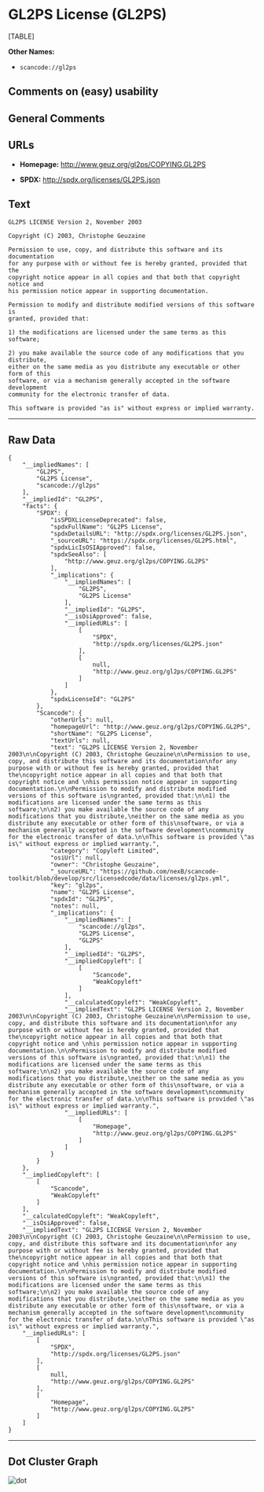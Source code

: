 GL2PS License (GL2PS)
=====================

[TABLE]

**Other Names:**

-   `scancode://gl2ps`

Comments on (easy) usability
----------------------------

General Comments
----------------

URLs
----

-   **Homepage:** http://www.geuz.org/gl2ps/COPYING.GL2PS

-   **SPDX:** http://spdx.org/licenses/GL2PS.json

Text
----

    GL2PS LICENSE Version 2, November 2003

    Copyright (C) 2003, Christophe Geuzaine

    Permission to use, copy, and distribute this software and its documentation
    for any purpose with or without fee is hereby granted, provided that the
    copyright notice appear in all copies and that both that copyright notice and 
    his permission notice appear in supporting documentation.

    Permission to modify and distribute modified versions of this software is
    granted, provided that:

    1) the modifications are licensed under the same terms as this software;

    2) you make available the source code of any modifications that you distribute,
    either on the same media as you distribute any executable or other form of this
    software, or via a mechanism generally accepted in the software development
    community for the electronic transfer of data.

    This software is provided "as is" without express or implied warranty.

------------------------------------------------------------------------

Raw Data
--------

    {
        "__impliedNames": [
            "GL2PS",
            "GL2PS License",
            "scancode://gl2ps"
        ],
        "__impliedId": "GL2PS",
        "facts": {
            "SPDX": {
                "isSPDXLicenseDeprecated": false,
                "spdxFullName": "GL2PS License",
                "spdxDetailsURL": "http://spdx.org/licenses/GL2PS.json",
                "_sourceURL": "https://spdx.org/licenses/GL2PS.html",
                "spdxLicIsOSIApproved": false,
                "spdxSeeAlso": [
                    "http://www.geuz.org/gl2ps/COPYING.GL2PS"
                ],
                "_implications": {
                    "__impliedNames": [
                        "GL2PS",
                        "GL2PS License"
                    ],
                    "__impliedId": "GL2PS",
                    "__isOsiApproved": false,
                    "__impliedURLs": [
                        [
                            "SPDX",
                            "http://spdx.org/licenses/GL2PS.json"
                        ],
                        [
                            null,
                            "http://www.geuz.org/gl2ps/COPYING.GL2PS"
                        ]
                    ]
                },
                "spdxLicenseId": "GL2PS"
            },
            "Scancode": {
                "otherUrls": null,
                "homepageUrl": "http://www.geuz.org/gl2ps/COPYING.GL2PS",
                "shortName": "GL2PS License",
                "textUrls": null,
                "text": "GL2PS LICENSE Version 2, November 2003\n\nCopyright (C) 2003, Christophe Geuzaine\n\nPermission to use, copy, and distribute this software and its documentation\nfor any purpose with or without fee is hereby granted, provided that the\ncopyright notice appear in all copies and that both that copyright notice and \nhis permission notice appear in supporting documentation.\n\nPermission to modify and distribute modified versions of this software is\ngranted, provided that:\n\n1) the modifications are licensed under the same terms as this software;\n\n2) you make available the source code of any modifications that you distribute,\neither on the same media as you distribute any executable or other form of this\nsoftware, or via a mechanism generally accepted in the software development\ncommunity for the electronic transfer of data.\n\nThis software is provided \"as is\" without express or implied warranty.",
                "category": "Copyleft Limited",
                "osiUrl": null,
                "owner": "Christophe Geuzaine",
                "_sourceURL": "https://github.com/nexB/scancode-toolkit/blob/develop/src/licensedcode/data/licenses/gl2ps.yml",
                "key": "gl2ps",
                "name": "GL2PS License",
                "spdxId": "GL2PS",
                "notes": null,
                "_implications": {
                    "__impliedNames": [
                        "scancode://gl2ps",
                        "GL2PS License",
                        "GL2PS"
                    ],
                    "__impliedId": "GL2PS",
                    "__impliedCopyleft": [
                        [
                            "Scancode",
                            "WeakCopyleft"
                        ]
                    ],
                    "__calculatedCopyleft": "WeakCopyleft",
                    "__impliedText": "GL2PS LICENSE Version 2, November 2003\n\nCopyright (C) 2003, Christophe Geuzaine\n\nPermission to use, copy, and distribute this software and its documentation\nfor any purpose with or without fee is hereby granted, provided that the\ncopyright notice appear in all copies and that both that copyright notice and \nhis permission notice appear in supporting documentation.\n\nPermission to modify and distribute modified versions of this software is\ngranted, provided that:\n\n1) the modifications are licensed under the same terms as this software;\n\n2) you make available the source code of any modifications that you distribute,\neither on the same media as you distribute any executable or other form of this\nsoftware, or via a mechanism generally accepted in the software development\ncommunity for the electronic transfer of data.\n\nThis software is provided \"as is\" without express or implied warranty.",
                    "__impliedURLs": [
                        [
                            "Homepage",
                            "http://www.geuz.org/gl2ps/COPYING.GL2PS"
                        ]
                    ]
                }
            }
        },
        "__impliedCopyleft": [
            [
                "Scancode",
                "WeakCopyleft"
            ]
        ],
        "__calculatedCopyleft": "WeakCopyleft",
        "__isOsiApproved": false,
        "__impliedText": "GL2PS LICENSE Version 2, November 2003\n\nCopyright (C) 2003, Christophe Geuzaine\n\nPermission to use, copy, and distribute this software and its documentation\nfor any purpose with or without fee is hereby granted, provided that the\ncopyright notice appear in all copies and that both that copyright notice and \nhis permission notice appear in supporting documentation.\n\nPermission to modify and distribute modified versions of this software is\ngranted, provided that:\n\n1) the modifications are licensed under the same terms as this software;\n\n2) you make available the source code of any modifications that you distribute,\neither on the same media as you distribute any executable or other form of this\nsoftware, or via a mechanism generally accepted in the software development\ncommunity for the electronic transfer of data.\n\nThis software is provided \"as is\" without express or implied warranty.",
        "__impliedURLs": [
            [
                "SPDX",
                "http://spdx.org/licenses/GL2PS.json"
            ],
            [
                null,
                "http://www.geuz.org/gl2ps/COPYING.GL2PS"
            ],
            [
                "Homepage",
                "http://www.geuz.org/gl2ps/COPYING.GL2PS"
            ]
        ]
    }

------------------------------------------------------------------------

Dot Cluster Graph
-----------------

![](../dot/GL2PS.svg "dot")